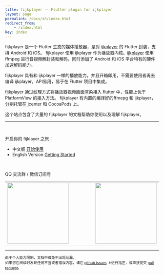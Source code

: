 ```yaml
---
title: fijkplayer -- Flutter plugin for ijkplayer
layout: page
permalink: /docs/zh/index.html
redirect_from:
    - /index.html
key: index
---
```



fijkplayer 是一个 Flutter 生态的媒体播放器，是对 [ijkplayer](https://github.com/befovy/ijkplayer) 的 Flutter 封装，支持 Android 和 iOS。
fijkplayer 使用 ijkplayer 作为播放器内核。[ijkplayer](https://github.com/bilibili/ijkplayer) 使用 ffmpeg 进行音视频解封装和解码，同时添加了 Android 和 iOS 平台特有的硬件加速解码能力。  

fijkplayer 具有和 ijkplayer 一样的播放能力，并且开箱即用，不需要使用者再去编译 ijkplayer，API易用，易于在 Flutter 项目中集成。

fijkplayer 通过纹理方式将播放器视频画面渲染接入 flutter 中，性能上优于 PlatformView 的接入方法。
fijkplayer 有内置的编译好的ffmepg 和 ijkplayer，分别托管在 jcenter 和 CocoaPods 上。

这个站点包含了大量的 fijkplayer 的文档帮助你使用以及理解 fijkplayer。

------

&nbsp; &nbsp;

开启你的 fijklayer 之旅：

* 中文版 [开始使用](/docs/zh/install.html)  
* English Version [Getting Started](/docs/en/install.html)

<!-- * Read news, hints and tips on our [developer blog][]. -->
<!-- * Read the latest [release notes][]. -->
<!-- * Browse the library [Javadoc][]. -->
<!-- * Browse the source code for the [latest release][] and current [tip of tree][]. -->


&nbsp; &nbsp;

QQ 交流群 / 微信订阅号

<table>
  <tr>
    <td>
      <img src="/images/fijkplayer_qq_group.jpg"  height="200"/>
    </td>
    <td> &nbsp; &nbsp; &nbsp; </td>
    <td> &nbsp; &nbsp; &nbsp; </td>
    <td>
      <img src="/images/wechat.jpeg"  height="200"/>
    </td>
  </tr>
</table>


------

<span><small> 由于个人能力限制，文档中难免不出现纰漏。  
如果您在阅读时发现任何不当或者错误内容，请在 [github issues](https://github.com/befovy/fijkplayer/issues) 上进行指正，或直接提交 [pull request](https://github.com/befovy/fijkplayer/pulls)。 </small></span>
